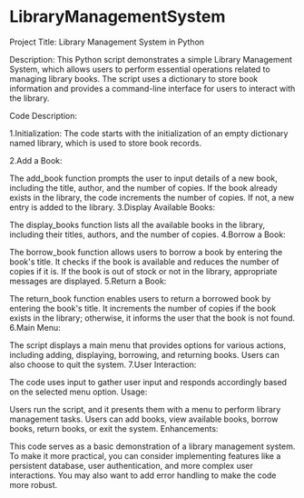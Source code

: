 # LibraryManagementSystem

Project Title: Library Management System in Python

Description:
This Python script demonstrates a simple Library Management System, which allows users to perform essential operations related to managing library books. The script uses a dictionary to store book information and provides a command-line interface for users to interact with the library.

Code Description:

1.Initialization: The code starts with the initialization of an empty dictionary named library, which is used to store book records.

2.Add a Book:

The add_book function prompts the user to input details of a new book, including the title, author, and the number of copies.
If the book already exists in the library, the code increments the number of copies. If not, a new entry is added to the library.
3.Display Available Books:

The display_books function lists all the available books in the library, including their titles, authors, and the number of copies.
4.Borrow a Book:

The borrow_book function allows users to borrow a book by entering the book's title.
It checks if the book is available and reduces the number of copies if it is. If the book is out of stock or not in the library, appropriate messages are displayed.
5.Return a Book:

The return_book function enables users to return a borrowed book by entering the book's title.
It increments the number of copies if the book exists in the library; otherwise, it informs the user that the book is not found.
6.Main Menu:

The script displays a main menu that provides options for various actions, including adding, displaying, borrowing, and returning books. Users can also choose to quit the system.
7.User Interaction:

The code uses input to gather user input and responds accordingly based on the selected menu option.
Usage:

Users run the script, and it presents them with a menu to perform library management tasks.
Users can add books, view available books, borrow books, return books, or exit the system.
Enhancements:

This code serves as a basic demonstration of a library management system. To make it more practical, you can consider implementing features like a persistent database, user authentication, and more complex user interactions.
You may also want to add error handling to make the code more robust.
